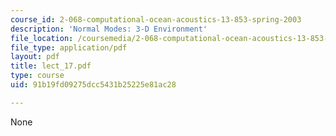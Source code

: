 ```yaml
---
course_id: 2-068-computational-ocean-acoustics-13-853-spring-2003
description: 'Normal Modes: 3-D Environment'
file_location: /coursemedia/2-068-computational-ocean-acoustics-13-853-spring-2003/91b19fd09275dcc5431b25225e81ac28_lect_17.pdf
file_type: application/pdf
layout: pdf
title: lect_17.pdf
type: course
uid: 91b19fd09275dcc5431b25225e81ac28

---
```

None